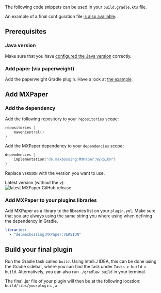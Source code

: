 The following code snippets can be used in your `build.gradle.kts` file.

An example of a final configuration file [is also available](gradle_example.md).

## Prerequisites

### Java version

Make sure that you have [configured the Java version](beginners/java_version.md) correctly. 

### Add paper (via paperweight)

Add the paperweight Gradle plugin. Have a look at [the example](gradle_example.md).

## Add MXPaper

### Add the dependency

Add the following repository to your `repositories` scope:

```kotlin
repositories {
    mavenCentral()
}
```

Add the MXPaper dependency to your `dependencies` scope:

```kotlin
dependencies {
    implementation("de.maxbossing:MXPaper:VERSION")
}
```

Replace `VERSION` with the version you want to use. 

Latest version (without the `v`): <br>
![latest MXPaper GitHub release](https://img.shields.io/github/v/release/maxbossing/MXPaper?label=latest%20version)

### Add MXPaper to your plugins libraries

Add MXPaper as a library to the libraries list on your `plugin.yml`. Make sure that you are always using the same string
you where using when defining the dependency in Gradle.

```yaml
libraries:
  - "de.maxbossing:MXPaper:VERSION"
```

## Build your final plugin

Run the Gradle task called `build`. Using IntelliJ IDEA, this can be done using the Gradle sidebar, where you can find the task under `Tasks > build > build`. Alternatively, you can also run `./gradlew build` in your terminal.

The final .jar file of your plugin will then be at the following location: `build/libs/yourplugin.jar`
